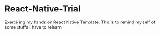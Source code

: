 # React-Native-Trial
Exercising my hands on React Native Template.
This is to remind my self of some stuffs I have to relearn

